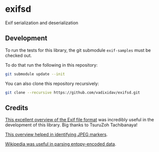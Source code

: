 # exifsd

Exif serialization and deserialization

## Development

To run the tests for this library, the git submodule `exif-samples` must be checked out.

To do that run the following in this repository:

```bash
git submodule update --init
```

You can also clone this repository recursively:

```bash
git clone --recursive https://github.com/vadixidav/exifsd.git
```

## Credits

[This excellent overview of the Exif file format](https://www.media.mit.edu/pia/Research/deepview/exif.html) was incredibly useful in the development of this library. Big thanks to TsuruZoh Tachibanaya!

[This overview helped in identifying JPEG markers](http://vip.sugovica.hu/Sardi/kepnezo/JPEG%20File%20Layout%20and%20Format.htm).

[Wikipedia was useful in parsing entopy-encoded data](https://en.wikipedia.org/wiki/JPEG#Syntax_and_structure).
